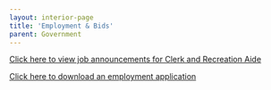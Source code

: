 ```yaml
---
layout: interior-page
title: 'Employment & Bids'
parent: Government
---
```



[Click here to view job announcements for Clerk and Recreation Aide](https://storage.googleapis.com/static.rutherford-nj.com/finance/Employment/JOB%20POSTING.pdf)


[Click here to download an employment application](https://storage.googleapis.com/static.rutherford-nj.com/borough-clerk/permits-licenses/Employment%20Application.pdf)
